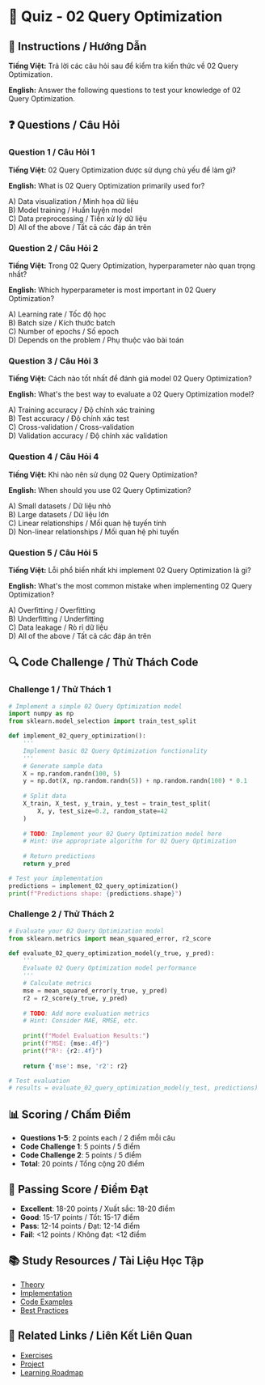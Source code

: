 # 🧠 Quiz - 02 Query Optimization

## 📝 Instructions / Hướng Dẫn

**Tiếng Việt:** Trả lời các câu hỏi sau để kiểm tra kiến thức về 02 Query Optimization.

**English:** Answer the following questions to test your knowledge of 02 Query Optimization.

## ❓ Questions / Câu Hỏi

### Question 1 / Câu Hỏi 1
**Tiếng Việt:** 02 Query Optimization được sử dụng chủ yếu để làm gì?

**English:** What is 02 Query Optimization primarily used for?

A) Data visualization / Minh họa dữ liệu  
B) Model training / Huấn luyện model  
C) Data preprocessing / Tiền xử lý dữ liệu  
D) All of the above / Tất cả các đáp án trên

### Question 2 / Câu Hỏi 2
**Tiếng Việt:** Trong 02 Query Optimization, hyperparameter nào quan trọng nhất?

**English:** Which hyperparameter is most important in 02 Query Optimization?

A) Learning rate / Tốc độ học  
B) Batch size / Kích thước batch  
C) Number of epochs / Số epoch  
D) Depends on the problem / Phụ thuộc vào bài toán

### Question 3 / Câu Hỏi 3
**Tiếng Việt:** Cách nào tốt nhất để đánh giá model 02 Query Optimization?

**English:** What's the best way to evaluate a 02 Query Optimization model?

A) Training accuracy / Độ chính xác training  
B) Test accuracy / Độ chính xác test  
C) Cross-validation / Cross-validation  
D) Validation accuracy / Độ chính xác validation

### Question 4 / Câu Hỏi 4
**Tiếng Việt:** Khi nào nên sử dụng 02 Query Optimization?

**English:** When should you use 02 Query Optimization?

A) Small datasets / Dữ liệu nhỏ  
B) Large datasets / Dữ liệu lớn  
C) Linear relationships / Mối quan hệ tuyến tính  
D) Non-linear relationships / Mối quan hệ phi tuyến

### Question 5 / Câu Hỏi 5
**Tiếng Việt:** Lỗi phổ biến nhất khi implement 02 Query Optimization là gì?

**English:** What's the most common mistake when implementing 02 Query Optimization?

A) Overfitting / Overfitting  
B) Underfitting / Underfitting  
C) Data leakage / Rò rỉ dữ liệu  
D) All of the above / Tất cả các đáp án trên

## 🔍 Code Challenge / Thử Thách Code

### Challenge 1 / Thử Thách 1
```python
# Implement a simple 02 Query Optimization model
import numpy as np
from sklearn.model_selection import train_test_split

def implement_02_query_optimization():
    '''
    Implement basic 02 Query Optimization functionality
    '''
    # Generate sample data
    X = np.random.randn(100, 5)
    y = np.dot(X, np.random.randn(5)) + np.random.randn(100) * 0.1
    
    # Split data
    X_train, X_test, y_train, y_test = train_test_split(
        X, y, test_size=0.2, random_state=42
    )
    
    # TODO: Implement your 02 Query Optimization model here
    # Hint: Use appropriate algorithm for 02 Query Optimization
    
    # Return predictions
    return y_pred

# Test your implementation
predictions = implement_02_query_optimization()
print(f"Predictions shape: {predictions.shape}")
```

### Challenge 2 / Thử Thách 2
```python
# Evaluate your 02 Query Optimization model
from sklearn.metrics import mean_squared_error, r2_score

def evaluate_02_query_optimization_model(y_true, y_pred):
    '''
    Evaluate 02 Query Optimization model performance
    '''
    # Calculate metrics
    mse = mean_squared_error(y_true, y_pred)
    r2 = r2_score(y_true, y_pred)
    
    # TODO: Add more evaluation metrics
    # Hint: Consider MAE, RMSE, etc.
    
    print(f"Model Evaluation Results:")
    print(f"MSE: {mse:.4f}")
    print(f"R²: {r2:.4f}")
    
    return {'mse': mse, 'r2': r2}

# Test evaluation
# results = evaluate_02_query_optimization_model(y_test, predictions)
```

## 📊 Scoring / Chấm Điểm

- **Questions 1-5**: 2 points each / 2 điểm mỗi câu
- **Code Challenge 1**: 5 points / 5 điểm
- **Code Challenge 2**: 5 points / 5 điểm
- **Total**: 20 points / Tổng cộng 20 điểm

## 🎯 Passing Score / Điểm Đạt

- **Excellent**: 18-20 points / Xuất sắc: 18-20 điểm
- **Good**: 15-17 points / Tốt: 15-17 điểm  
- **Pass**: 12-14 points / Đạt: 12-14 điểm
- **Fail**: <12 points / Không đạt: <12 điểm

## 📚 Study Resources / Tài Liệu Học Tập

- [Theory](./THEORY_02_query_optimization.md)
- [Implementation](./IMPLEMENTATION_02_query_optimization.md)
- [Code Examples](./CODE_EXAMPLES_02_query_optimization.md)
- [Best Practices](./BEST_PRACTICES_02_query_optimization.md)

## 🔗 Related Links / Liên Kết Liên Quan

- [Exercises](./EXERCISES_02_query_optimization.md)
- [Project](./PROJECT_02_query_optimization.md)
- [Learning Roadmap](./LEARNING_ROADMAP_02_query_optimization.md)
